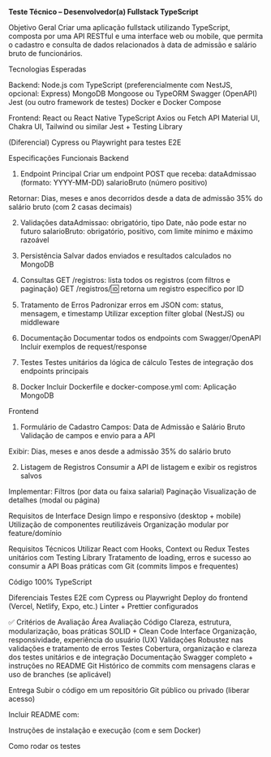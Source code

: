   **Teste Técnico – Desenvolvedor(a) Fullstack TypeScript**

  Objetivo Geral
Criar uma aplicação fullstack utilizando TypeScript, composta por uma API RESTful e uma interface web ou mobile, que permita o cadastro e consulta de dados relacionados à data de admissão e salário bruto de funcionários.

  Tecnologias Esperadas

Backend:
Node.js com TypeScript (preferencialmente com NestJS, opcional: Express)
MongoDB
Mongoose ou TypeORM
Swagger (OpenAPI)
Jest (ou outro framework de testes)
Docker e Docker Compose

Frontend:
React ou React Native
TypeScript
Axios ou Fetch API
Material UI, Chakra UI, Tailwind ou similar
Jest + Testing Library

(Diferencial) Cypress ou Playwright para testes E2E

  Especificações Funcionais
  Backend
1. Endpoint Principal
Criar um endpoint POST que receba:
dataAdmissao (formato: YYYY-MM-DD)
salarioBruto (número positivo)

Retornar:
Dias, meses e anos decorridos desde a data de admissão
35% do salário bruto (com 2 casas decimais)

2. Validações
dataAdmissao: obrigatório, tipo Date, não pode estar no futuro
salarioBruto: obrigatório, positivo, com limite mínimo e máximo razoável

3. Persistência
Salvar dados enviados e resultados calculados no MongoDB

4. Consultas
GET /registros: lista todos os registros (com filtros e paginação)
GET /registros/:id: retorna um registro específico por ID

5. Tratamento de Erros
Padronizar erros em JSON com: status, mensagem, e timestamp
Utilizar exception filter global (NestJS) ou middleware

6. Documentação
Documentar todos os endpoints com Swagger/OpenAPI
Incluir exemplos de request/response

7. Testes
Testes unitários da lógica de cálculo
Testes de integração dos endpoints principais

8. Docker
Incluir Dockerfile e docker-compose.yml com:
Aplicação
MongoDB

  Frontend
1. Formulário de Cadastro
Campos: Data de Admissão e Salário Bruto
Validação de campos e envio para a API

Exibir:
Dias, meses e anos desde a admissão
35% do salário bruto

2. Listagem de Registros
Consumir a API de listagem e exibir os registros salvos

Implementar:
Filtros (por data ou faixa salarial)
Paginação
Visualização de detalhes (modal ou página)

  Requisitos de Interface
Design limpo e responsivo (desktop + mobile)
Utilização de componentes reutilizáveis
Organização modular por feature/domínio

  Requisitos Técnicos
Utilizar React com Hooks, Context ou Redux
Testes unitários com Testing Library
Tratamento de loading, erros e sucesso ao consumir a API
Boas práticas com Git (commits limpos e frequentes)

Código 100% TypeScript

  Diferenciais
Testes E2E com Cypress ou Playwright
Deploy do frontend (Vercel, Netlify, Expo, etc.)
Linter + Prettier configurados

✅ Critérios de Avaliação
Área	Avaliação
Código	Clareza, estrutura, modularização, boas práticas SOLID + Clean Code
Interface	Organização, responsividade, experiência do usuário (UX)
Validações	Robustez nas validações e tratamento de erros
Testes	Cobertura, organização e clareza dos testes unitários e de integração
Documentação	Swagger completo + instruções no README
Git	Histórico de commits com mensagens claras e uso de branches (se aplicável)

  Entrega
Subir o código em um repositório Git público ou privado (liberar acesso)

Incluir README com:

Instruções de instalação e execução (com e sem Docker)

Como rodar os testes
